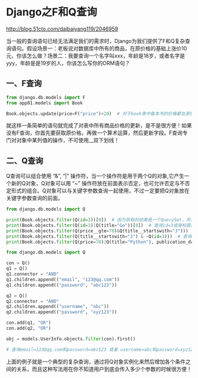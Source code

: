 # Django之F和Q查询
http://blog.51cto.com/daibaiyang119/2046959

当一般的查询语句已经无法满足我们的需求时，Django为我们提供了F和Q复杂查询语句。假设场景一：老板说对数据库中所有的商品，在原价格的基础上涨价10元，你该怎么做？场景二：我要查询一个名字叫xxx，年龄是18岁，或者名字是yyy，年龄是是19岁的人，你该怎么写你的ORM语句？

## 一、F查询   

```python
from django.db.models import F
from app01.models import Book

Book.objects.update(price=F("price")+20)  # 对于book表中每本书的价格都在原价格的基础上增加20元
```

就这样一条简单的语句就完成了对表中所有商品价格的更新，是不是很方便！如果没有F查询，你首先要获取原价格，再做一个算术运算，然后更新字段。F查询专门对对象中某列值的操作，不可使用__双下划线！

## 二、Q查询

Q查询可以组合使用 “&”, “|” 操作符，当一个操作符是用于两个Q的对象,它产生一个新的Q对象，Q对象可以用 “~” 操作符放在前面表示否定，也可允许否定与不否定形式的组合。Q对象可以与关键字参数查询一起使用，不过一定要把Q对象放在关键字参数查询的前面。

```python
from django.db.models import Q

print(Book.objects.filter(Q(id=3))[0])  # 因为获取的结果是一个QuerySet，所以使用下标的方式获取结果
print(Book.objects.filter(Q(id=3)|Q(title="Go"))[0])  # 查询id=3或者标题是“Go”的书
print(Book.objects.filter(Q(price__gte=70)&Q(title__startswith="J")))  # 查询价格大于等于70并且标题是“J”开头的书
print(Book.objects.filter(Q(title__startswith="J") & ~Q(id=3)))  # 查询标题是“J”开头并且id不是3的书
print(Book.objects.filter(Q(price=70)|Q(title="Python"), publication_date="2017-09-26"))  # Q对象可以与关键字参数查询一起使用，必须把普通关键字查询放到Q对象查询的后面
```

```python
from django.db.models import Q

con = Q()
q1 = Q()
q1.connector = "AND"
q1.children.append(("email", "123@qq.com"))
q1.children.append(("password", "abc123"))

q2 = Q()
q2.connector = "AND"
q2.children.append(("username", "abc"))
q2.children.append(("password", "xyz123"))

con.add(q1, "OR")
con.add(q2, "OR")

obj = models.UserInfo.objects.filter(con).first()

# 查询email=123@qq.com和password=abc123 或者 username=abc和password=xyz123的用户信息
```

上面的例子就是一个典型的复杂查询，通过将Q对象实例化来然后增加各个条件之间的关系，而且这种写法用在你不知道用户到底会传入多少个参数的时候很方便！